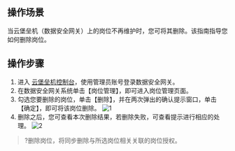 ## 操作场景
当云堡垒机（数据安全网关）上的岗位不再维护时，您可将其删除。该指南指导您如何删除岗位。


## 操作步骤

1. 进入 [云堡垒机控制台](https://console.cloud.tencent.com/cds/dasb)，使用管理员账号登录数据安全网关。
2. 在数据安全网关系统单击【岗位管理】，即可进入岗位管理页面。
3. 勾选您要删除的岗位，单击【删除】，并在两次弹出的确认提示窗口，单击【确定】，即可将该岗位删除。
![1](https://main.qcloudimg.com/raw/f38e8413dba553794aa21db5d8003f59.png)
4. 删除之后，您可查看本次删除结果，若删除失败，可查看提示进行相应的处理。
![2](https://main.qcloudimg.com/raw/06aa872b8d0fcacdc4810e2d8be57fb4.png)
>?删除岗位，将同步删除与所选岗位相关关联的岗位授权。



